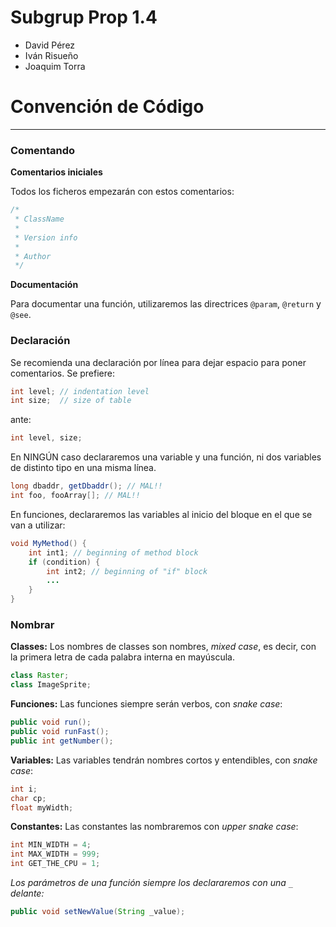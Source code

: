 # Subgrup Prop 1.4

- David Pérez
- Iván Risueño
- Joaquim Torra

# Convención de Código 

---

### Comentando

**Comentarios iniciales**

Todos los ficheros empezarán con estos comentarios:
```java
/* 
 * ClassName
 * 
 * Version info
 * 
 * Author
 */
```

**Documentación**

Para documentar una función, utilizaremos las directrices `@param`, `@return` y `@see`.

### Declaración

Se recomienda una declaración por línea para dejar espacio para poner comentarios.
Se prefiere:
```java
int level; // indentation level
int size;  // size of table
```
ante:
```java
int level, size;
```

En NINGÚN caso declararemos una variable y una función, ni dos variables de distinto tipo en una misma línea.
```java
long dbaddr, getDbaddr(); // MAL!!
int foo, fooArray[]; // MAL!!
```

En funciones, declararemos las variables al inicio del bloque en el que se van a utilizar:
```java
void MyMethod() {
    int int1; // beginning of method block
    if (condition) {
        int int2; // beginning of "if" block
        ...
    }
}
```

### Nombrar

**Classes:** Los nombres de classes son nombres, *mixed case*, es decir, 
con la primera letra de cada palabra interna en mayúscula. 
```java
class Raster;
class ImageSprite;
```

**Funciones:** Las funciones siempre serán verbos, con *snake case*:
```java
public void run();
public void runFast();
public int getNumber();
```

**Variables:** Las variables tendrán nombres cortos y entendibles, con *snake case*:
```java
int i;
char cp;
float myWidth;
```

**Constantes:** Las constantes las nombraremos con *upper snake case*:
```java
int MIN_WIDTH = 4;
int MAX_WIDTH = 999;
int GET_THE_CPU = 1;
```

*Los parámetros de una función siempre los declararemos con una `_` delante:*
```java
public void setNewValue(String _value);
```